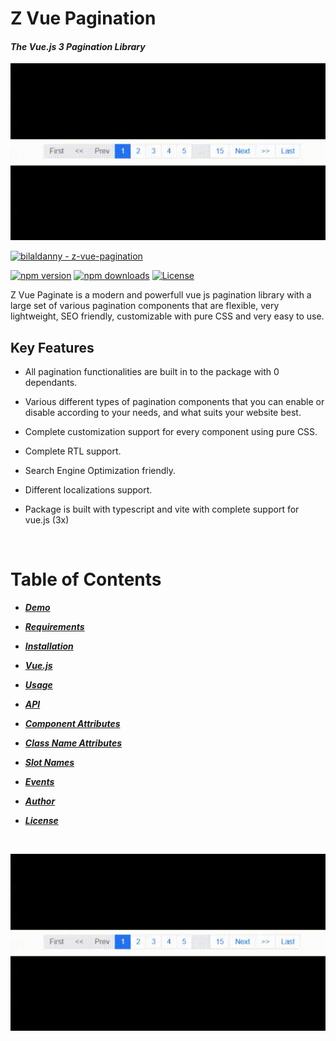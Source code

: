 # Z Vue Pagination

#### _The Vue.js 3 Pagination Library_

<img  src="./assets/demo.gif"  alt="z-vue-pagination">

[![bilaldanny - z-vue-pagination](https://img.shields.io/static/v1?label=bilaldanny&message=z-vue-pagination&color=yellow&logo=github)](https://github.com/bilaldanny/z-vue-pagination "Go to GitHub repo")

[![npm version](https://img.shields.io/npm/v/vue-awesome-paginate.svg)](http://badge.fury.io/js/vue-awesome-paginate) [![npm downloads](https://img.shields.io/npm/dm/vue-awesome-paginate.svg)](http://badge.fury.io/js/z-vue-pagination) [![License](https://img.shields.io/badge/License-MIT-blue)](https://github.com/bilaldanny/z-vue-pagination/blob/main/LICENSE)

Z Vue Paginate is a modern and powerfull vue js pagination library with a large set of various pagination components that are flexible, very lightweight, SEO friendly, customizable with pure CSS and very easy to use.

## Key Features

- All pagination functionalities are built in to the package with 0 dependants.

- Various different types of pagination components that you can enable or disable according to your needs, and what suits your website best.

- Complete customization support for every component using pure CSS.

- Complete RTL support.

- Search Engine Optimization friendly.

- Different localizations support.

- Package is built with typescript and vite with complete support for vue.js (3x)

&nbsp;

# Table of Contents

- [**_Demo_**](#demo)

- [**_Requirements_**](#requirements)

- [**_Installation_**](#installation)

- [**_Vue.js_**](#vuejs)

- [**_Usage_**](#usage)

- [**_API_**](#api)

- [**_Component Attributes_**](#Component-Attributes)

- [**_Class Name Attributes_**](#Class-Name-Attributes)

- [**_Slot Names_**](#Slot-Names)

- [**_Events_**](#Events)

- [**_Author_**](#author)

- [**_License_**](#license)

&nbsp;

![Demo](./assets/demo.gif)